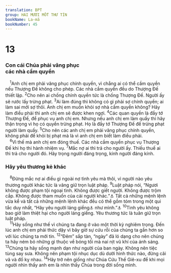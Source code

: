 ```yaml
---
translation: BPT
group: HAI MƯƠI MỐT THƯ TÍN
bookName: La-mã 
bookNumber: 45
---
```


<div class="title"><h1>13</h1><h3>Con cái Chúa phải vâng phục<br/>các nhà cầm quyền</h3></div>
<span class="verse ro_13_1"> <sup>1</sup>Anh chị em phải vâng phục chính quyền, vì chẳng ai có thể cầm quyền nếu Thượng Đế không cho phép. Các nhà cầm quyền đều do Thượng Đế thiết lập.</span>
<span class="verse ro_13_2"><sup>2</sup>Cho nên ai chống chính quyền tức là chống Thượng Đế. Người ấy sẽ rước lấy trừng phạt.</span>
<span class="verse ro_13_3"><sup>3</sup>Ai làm đúng thì không có gì phải sợ chính quyền; ai làm sai mới sợ thôi. Anh chị em muốn khỏi sợ nhà cầm quyền không? Hãy làm điều phải thì anh chị em sẽ được khen ngợi.</span>
<span class="verse ro_13_4"><sup>4</sup>Các quan quyền là đầy tớ Thượng Đế, để phục vụ anh chị em. Nhưng nếu anh chị em làm quấy thì hãy thận trọng vì họ có quyền trừng phạt. Họ là đầy tớ Thượng Đế để trừng phạt người làm quấy.</span>
<span class="verse ro_13_5"><sup>5</sup>Cho nên các anh chị em phải vâng phục chính quyền, không phải để khỏi bị phạt mà là vì anh chị em biết làm điều phải.<br/></span>
<span class="verse ro_13_6"> <sup>6</sup>Vì thế mà anh chị em đóng thuế. Các nhà cầm quyền phục vụ Thượng Đế khi họ thi hành nhiệm vụ.</span>
<span class="verse ro_13_7"><sup>7</sup>Mắc nợ ai thì trả cho người ấy. Thiếu thuế ai thì trả cho người đó. Hãy trọng người đáng trọng, kính người đáng kính.<br/></span>
<div class="title"><h3>Hãy yêu thương kẻ khác</h3></div>
<span class="verse ro_13_8"> <sup>8</sup>Đừng mắc nợ ai điều gì ngoài nợ tình yêu mà thôi, vì người nào yêu thương người khác tức là vâng giữ trọn luật pháp.</span>
<span class="verse ro_13_9"><sup>9</sup>Luật pháp nói, “Ngươi không được phạm tội ngoại tình. Không được giết người. Không được trộm cắp. Không được tham muốn của cải người khác.”<a data-toggle="tooltip" data-placement="bottom" title="Xuất 20:13–15, 17.">⚓</a> Tất cả những mệnh lệnh vừa kể và tất cả những mệnh lệnh khác đều có thể gồm tóm trong một qui tắc duy nhất, “Hãy yêu người láng giềng<a data-toggle="tooltip" data-placement="bottom" title="Hay “người khác.” Lời dạy của Chúa Giê-xu trong Lu 10:25-37 cho thấy “người khác” là bất cứ ai cần được giúp đỡ.">⚓</a> như mình.”<a data-toggle="tooltip" data-placement="bottom" title="Lê-vi 19:18.">⚓</a></span>
<span class="verse ro_13_10"><sup>10</sup>Tình yêu không bao giờ làm thiệt hại cho người láng giềng. Yêu thương tức là tuân giữ trọn luật pháp.<br/></span>
<span class="verse ro_13_11"> <sup>11</sup>Hãy sống như thế vì chúng ta đang ở vào một thời kỳ nghiêm trọng. Đến lúc anh chị em phải thức dậy vì bây giờ sự cứu rỗi của chúng ta gần hơn so với lúc chúng ta mới tin.</span>
<span class="verse ro_13_12"><sup>12</sup>“Đêm” sắp tàn, “ngày” đã ló dạng cho nên chúng ta hãy ném bỏ những gì thuộc về bóng tối mà nai nịt vũ khí của ánh sáng.</span>
<span class="verse ro_13_13"><sup>13</sup>Chúng ta hãy sống mạnh dạn như người của ban ngày. Không nên tiệc tùng say sưa. Không nên phạm tội nhục dục dù dưới hình thức nào, đừng cãi vã và đố kỵ nhau.</span>
<span class="verse ro_13_14"><sup>14</sup>Hãy trở nên giống như Chúa Cứu Thế Giê-xu để khi mọi người nhìn thấy anh em là nhìn thấy Chúa trong đời sống mình.<br/></span>
